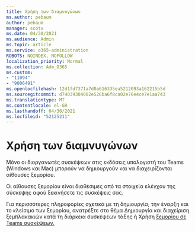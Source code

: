 ```yaml
---
title: Χρήση των διαμνυγώνων
ms.author: pebaum
author: pebaum
manager: scotv
ms.date: 04/30/2021
ms.audience: Admin
ms.topic: article
ms.service: o365-administration
ROBOTS: NOINDEX, NOFOLLOW
localization_priority: Normal
ms.collection: Adm_O365
ms.custom:
- "11094"
- "9006491"
ms.openlocfilehash: 12d1fd7371a7d0a616335ea5212093a162215b5d
ms.sourcegitcommit: d74039304002e526ba6f8ca02e76e4ce7e1aa743
ms.translationtype: MT
ms.contentlocale: el-GR
ms.lasthandoff: 04/30/2021
ms.locfileid: "52125211"
---
```

# <a name="use-breakout-rooms"></a>Χρήση των διαμνυγώνων

Μόνο οι διοργανωτές συσκέψεων στις εκδόσεις υπολογιστή του Teams (Windows και Mac) μπορούν να δημιουργούν και να διαχειρίζονται αίθουσες ξεμορίου. 

Οι αίθουσες ξεμορίου είναι διαθέσιμες από τα στοιχεία ελέγχου της σύσκεψης αφού ξεκινήσετε τις συσκέψεις σας.

Για περισσότερες πληροφορίες σχετικά με τη δημιουργία, την []() έναρξη και το κλείσιμο των ξεμορίου, ανατρέξτε στο θέμα Δημιουργία και διαχείριση ξεμπλακακιών κατά τη διάρκεια συσκέψεων τάξης ή Χρήση [ξεμορίου σε Teams συσκέψεων.](https://support.microsoft.com/office/use-breakout-rooms-in-teams-meetings-7de1f48a-da07-466c-a5ab-4ebace28e461)